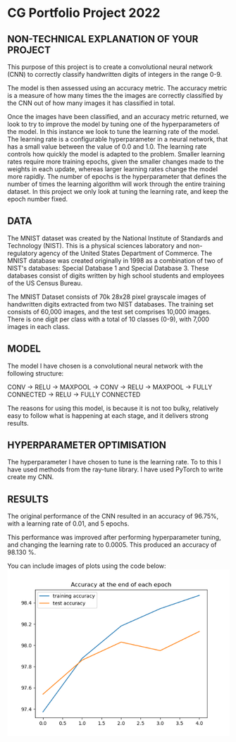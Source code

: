 # CG Portfolio Project 2022 


## NON-TECHNICAL EXPLANATION OF YOUR PROJECT

This purpose of this project is to create a convolutional neural network (CNN) to correctly classify handwritten digits of integers in the range 0-9.

The model is then assessed using an accuracy metric. The accuracy metric is a measure of how many times the the images are correctly classified by the CNN out of how many images it has classified in total. 

Once the images have been classified, and an accuracy metric returned, we look to try to improve the model by tuning one of the hyperparameters of the model. In this instance we look to tune the learning rate of the model. The learning rate is a configurable hyperparameter in a neural network, that has a small value between the value of 0.0 and 1.0. The learning rate controls how quickly the model is adapted to the problem. Smaller learning rates require more training epochs, given the smaller changes made to the weights in each update, whereas larger learning rates change the model more rapidly. The number of epochs is the hyperparameter that defines the number of times the learning algorithm will work through the entire training dataset. In this project we only look at tuning the learning rate, and keep the epoch number fixed.

## DATA

The MNIST dataset was created by the National Institute of Standards and Technology (NIST). This is a physical sciences laboratory and non-regulatory agency of the United States Department of Commerce. The MNIST database was created originally in 1998 as a combination of two of NIST's databases: Special Database 1 and Special Database 3. These databases consist of digits written by high school students and employees of the US Census Bureau.

The MNIST Dataset consists of 70k 28x28 pixel grayscale images of handwritten digits extracted from two NIST databases. The training set consists of 60,000 images, and the test set comprises 10,000 images. There is one digit per class with a total of 10 classes (0-9), with 7,000 images in each class.

## MODEL 

The model I have chosen is a convolutional neural network with the following structure:

CONV -> RELU -> MAXPOOL -> CONV -> RELU -> MAXPOOL -> FULLY CONNECTED -> RELU -> FULLY CONNECTED

The reasons for using this model, is because it is not too bulky, relatively easy to follow what is happening at each stage, and it delivers strong results. 

## HYPERPARAMETER OPTIMISATION

The hyperparameter I have chosen to tune is the learning rate. To to this I have used methods from the ray-tune library. I have used PyTorch to write create my CNN.

## RESULTS

The original performance of the CNN resulted in an accuracy of 96.75%, with a learning rate of 0.01, and 5 epochs. 

This performance was improved after performing hyperparameter tuning, and changing the learning rate to 0.0005. This produced an accuracy of 98.130 %.

You can include images of plots using the code below:
![Screenshot](TunedLR.png)

